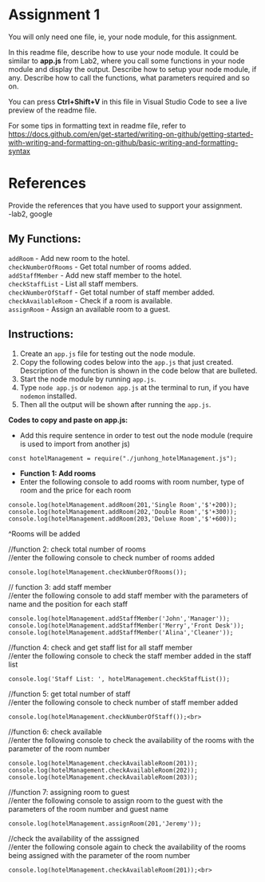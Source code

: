 # Assignment 1

You will only need one file, ie, your node module, for this assignment.

In this readme file, describe how to use your node module. It could be similar to **app.js** from Lab2, where you call some functions in your node module and display the output. Describe how to setup your node module, if any. Describe how to call the functions, what parameters required and so on.

You can press **Ctrl+Shift+V** in this file in Visual Studio Code to see a live preview of the readme file.

For some tips in formatting text in readme file, refer to https://docs.github.com/en/get-started/writing-on-github/getting-started-with-writing-and-formatting-on-github/basic-writing-and-formatting-syntax

# References

Provide the references that you have used to support your assignment.<br>
-lab2, google<br>

## **My Functions:**<br>

`addRoom` - Add new room to the hotel. <br>
`checkNumberOfRooms` - Get total number of rooms added.<br>
`addStaffMember` - Add new staff member to the hotel.<br>
`checkStaffList` - List all staff members.<br>
`checkNumberOfStaff` - Get total number of staff member added.<br>
`checkAvailableRoom` - Check if a room is available.<br>
`assignRoom` - Assign an available room to a guest. <br>

## **Instructions:**<br>

1. Create an `app.js` file for testing out the node module.<br>
2. Copy the following codes below into the `app.js` that just created. Description of the function is shown in the code below that are bulleted. <br>
3. Start the node module by running `app.js`.<br>
4. Type `node app.js` or `nodemon app.js` at the terminal to run, if you have `nodemon` installed.<br>
5. Then all the output will be shown after running the `app.js`.<br>

**Codes to copy and paste on app.js:**<br>

- Add this require sentence in order to test out the node module (require is used to import from another js) <br>

```
const hotelManagement = require("./junhong_hotelManagement.js");
```

- **Function 1: Add rooms**<br>
- Enter the following console to add rooms with room
  number, type of room and the price for each room<br>

```
console.log(hotelManagement.addRoom(201,'Single Room','$'+200));
console.log(hotelManagement.addRoom(202,'Double Room','$'+300));
console.log(hotelManagement.addRoom(203,'Deluxe Room','$'+600));
```

^Rooms will be added

//function 2: check total number of rooms<br>
//enter the following console to check number of rooms added<br>

```
console.log(hotelManagement.checkNumberOfRooms());
```

// function 3: add staff member<br>
//enter the following console to add staff member with the parameters of name and the position for each staff<br>

```
console.log(hotelManagement.addStaffMember('John','Manager'));
console.log(hotelManagement.addStaffMember('Merry','Front Desk'));
console.log(hotelManagement.addStaffMember('Alina','Cleaner'));
```

//function 4: check and get staff list for all staff member<br>
//enter the following console to check the staff member added in the staff list<br>

```
console.log('Staff List: ', hotelManagement.checkStaffList());
```

//function 5: get total number of staff<br>
//enter the following console to check number of staff member added<br>

```
console.log(hotelManagement.checkNumberOfStaff());<br>
```

//function 6: check available <br>
//enter the following console to check the availability of the rooms with the parameter of the room number<br>

```
console.log(hotelManagement.checkAvailableRoom(201));
console.log(hotelManagement.checkAvailableRoom(202));
console.log(hotelManagement.checkAvailableRoom(203));
```

//function 7: assigning room to guest<br>
//enter the following console to assign room to the guest with the parameters of the room number and guest name<br>

```
console.log(hotelManagement.assignRoom(201,'Jeremy'));
```

//check the availability of the asssigned <br>
//enter the following console again to check the availability of the rooms being assigned with the parameter of the room number<br>

```
console.log(hotelManagement.checkAvailableRoom(201));<br>
```
